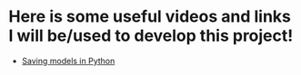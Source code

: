 # Here is some useful videos and links I will be/used to develop this project!
* [Saving models in Python](https://www.kaggle.com/prmohanty/python-how-to-save-and-load-ml-models)
